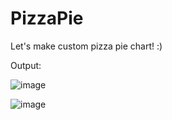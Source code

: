 # PizzaPie
Let's make custom pizza pie chart! :)

Output:

![image](https://user-images.githubusercontent.com/71255601/229293353-4fde63f3-bb44-40f8-91e1-76242237f4e0.png)


![image](https://user-images.githubusercontent.com/71255601/229293325-f5031da5-0b8f-4bc8-9cd7-1bbdd8c6a2e3.png)
